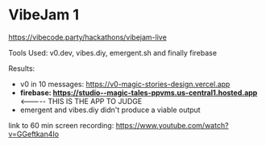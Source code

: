 # VibeJam 1
https://vibecode.party/hackathons/vibejam-live

Tools Used: v0.dev, vibes.diy, emergent.sh and finally firebase

Results:

* v0 in 10 messages: https://v0-magic-stories-design.vercel.app
* **firebase: https://studio--magic-tales-ppvms.us-central1.hosted.app** <----- THIS IS THE APP TO JUDGE
* emergent and vibes.diy didn't produce a viable output

link to 60 min screen recording: https://www.youtube.com/watch?v=GGeftkan4Io
